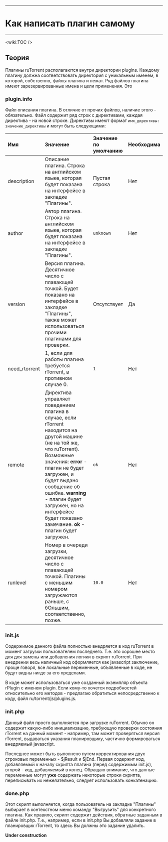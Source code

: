 
---

# Как написать плагин самому #

---




&lt;wiki:TOC /&gt;



## Теория ##

Плагины ruTorrent располагаются внутри директории plugins. Каждому плагину должна соответствовать директория с уникальным именем, в которой, собственно, файлы плагина и лежат. Ряд файлов плагина имеют зарезервированные имена и цели применения. Это

### plugin.info ###

Файл описания плагина. В отличие от прочих файлов, наличие этого - обязательно. Файл содержит ряд строк с директивами, каждая директива - на новой строке. Директивы имеют формат `имя_директивы: значение_директивы` и могут быть следующими:

| **Имя** | **Значение** | **Значение по умолчанию** | **Необходима** |
|:--------|:-------------|:--------------------------|:---------------|
| description | Описание плагина. Строка на английском языке, которая будет показана на интерфейсе в закладке "Плагины". | Пустая строка             | Нет            |
| author  | Автор плагина. Строка на английском языке, которая будет показана на интерфейсе в закладке "Плагины". | `unknown`                 | Нет            |
| version | Версия плагина. Десятичное число с плавающей точкой. Будет показано на интерфейсе в закладке "Плагины", также может использоваться прочими плагинами для проверки. | Отсутствует               | Да             |
| need\_rtorrent | 1, если для работы плагина требуется rTorrent, в противном случае 0. | `1`                       | Нет            |
| remote  | Директива управляет поведением плагина в случае, если rTorrent находится на другой машине (не на той же, что ruTorrent). Возможные значения: **error** - плагин не будет загружен, и будет выдано сообщение об ошибке. **warning** - плагин будет загружен, но на интерфейсе будет показано замечание. **ok** - плагин будет загружен. | `ok`                      | Нет            |
| runlevel | Номер в очереди загрузки, десятичное число с плавающей точкой. Плагины с меньшим номером загружаются раньше, с бОльшим, соответственно, позже. | `10.0`                    | Нет            |


### init.js ###

Содержимое данного файла полностью внедряется в код ruTorrent в момент загрузки пользователем последнего. Т.е. это хорошее место для для замены или добавления логики в скрипт ruTorrent. При внедрении весь наличный код оформляется как javascript заключение, проще говоря, все локальные переменные, объявленные в коде, не будут видны нигде за его пределами.

В коде может использоваться уже созданный экземпляр объекта rPlugin с именем plugin. Если кому-то хочется подробностей относительно его методов - предлагаю обратиться непосредственно к коду, файл ru/torrent/js/plugins.js.

### init.php ###

Данный файл просто выполняется при загрузке ruTorrent. Обычно он содержит какую-либо инициализацию, требующую проверки состояния rTorrent на данный момент - например, там может проверяться версия rTorrent, выдаваться указания планировщику, частично формироваться внедряемый javascript.

Последнее может быть выполнено путем корректирования двух строковых переменных - $jResult и $jEnd. Первая содержит код, добавляемый к началу скрипта плагина (перед содержимым init.js), второй - код, добавляемый в конец. Обращаю внимание, что данные переменные могут **уже** содержать некоторые строки скрипта, переписывать их нежелательно, следует использовать конкатенацию.

### done.php ###

Этот скрипт выполняется, когда пользователь на закладке "Плагины" выбирает в контекстном меню команду "Выгрузить" для конкретного плагина. Как правило, скрипт содержит действия, обратные заданным в файле init.php. Т.е., например, если в init.php Вы добавляли задание в планировщик rTorrent, то здесь Вы должны это задание удалить.

**Under construction**